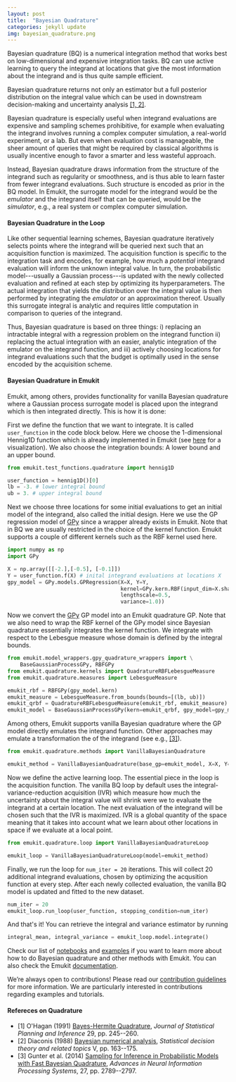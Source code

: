 ```yaml
---
layout: post
title:  "Bayesian Quadrature"
categories: jekyll update
img: bayesian_quadrature.png
---
```


Bayesian quadrature (BQ) is a numerical integration method that works best on low-dimensional and expensive integration tasks. 
BQ can use active learning to query the integrand at locations that give the most information about the integrand and is thus quite sample efficient.

Bayesian quadrature returns not only an estimator but a full posterior distribution on the integral value
which can be used in downstream decision-making and uncertainty analysis [[1, 2]](#refereces-on-quadrature).

Bayesian quadrature is especially useful when integrand evaluations are expensive and sampling schemes 
prohibitive, for example when evaluating the integrand involves running a complex computer simulation, a real-world experiment,
or a lab. But even when evaluation cost is manageable, the sheer amount of queries that might be required by classical 
algorithms is usually incentive enough to favor a smarter and less wasteful approach.

Instead, Bayesian quadrature draws information from the structure of the integrand such as regularity or smoothness, and is thus 
able to learn faster from fewer integrand evaluations. Such structure is encoded as prior in the BQ model.
In Emukit, the surrogate model for the integrand would be the *emulator* and the integrand itself that can be queried, would
be the *simulator*, e.g., a real system or complex computer simulation.

#### Bayesian Quadrature in the Loop

Like other sequential learning schemes, Bayesian quadrature iteratively selects points where the integrand will be queried 
next such that an acquisition function is maximized. The acquisition function is specific to the integration
task and encodes, for example, how much a *potential* integrand evaluation will inform the unknown integral value.
In turn, the probabilistic model---usually a Gaussian process---is updated with the newly collected evaluation and 
refined at each step by optimizing its hyperparameters. 
The actual integration that yields the distribution over the integral value is then performed by integrating the *emulator*
or an approximation thereof. Usually this surrogate integral is analytic and requires little computation
in comparison to queries of the integrand.

Thus, Bayesian quadrature is based on three things: i) replacing an intractable integral with a regression 
problem on the integrand function ii) replacing the actual integration with an easier, analytic integration of the emulator
on the integrand function, and iii) actively choosing locations for integrand evaluations such that the budget is optimally used
in the sense encoded by the acquisition scheme.

#### Bayesian Quadrature in Emukit
Emukit, among others, provides functionality for vanilla Bayesian quadrature where a Gaussian process surrogate model is placed upon 
the integrand which is then integrated directly. 
This is how it is done:

First we define the function that we want to integrate. It is called `user_function` in the code block below. 
Here we choose the 1-dimensional
Hennig1D function which is already implemented in Emukit 
(see [here](https://nbviewer.org/github/emukit/emukit/blob/main/notebooks/Emukit-tutorial-Bayesian-quadrature-introduction.ipynb) 
for a visualization). We also choose the integration bounds: A lower bound and an upper bound.

```python
from emukit.test_functions.quadrature import hennig1D

user_function = hennig1D()[0]
lb = -3. # lower integral bound
ub = 3. # upper integral bound
```

Next we choose three locations for some initial evaluations to get an initial model of the integrand, also called the initial design.
Here we use the GP regression model of [GPy](https://github.com/SheffieldML/GPy) since a wrapper already exists in Emukit. Note that in BQ we are usually restricted
in the choice of the kernel function. Emukit supports a couple of different kernels such as the RBF kernel used here.

```python
import numpy as np
import GPy

X = np.array([[-2.],[-0.5], [-0.1]])
Y = user_function.f(X) # inital integrand evaluations at locations X 
gpy_model = GPy.models.GPRegression(X=X, Y=Y, 
                                    kernel=GPy.kern.RBF(input_dim=X.shape[1], 
                                    lengthscale=0.5, 
                                    variance=1.0))
```

Now we convert the [GPy](https://github.com/SheffieldML/GPy) GP model into an Emukit quadrature GP. 
Note that we also need to wrap the RBF kernel of the GPy model since Bayesian quadrature essentially integrates the kernel function. 
We integrate with respect to the Lebesgue measure whose domain is defined by the integral bounds.

```python
from emukit.model_wrappers.gpy_quadrature_wrappers import \
    BaseGaussianProcessGPy, RBFGPy
from emukit.quadrature.kernels import QuadratureRBFLebesgueMeasure
from emukit.quadrature.measures import LebesgueMeasure

emukit_rbf = RBFGPy(gpy_model.kern)
emukit_measure = LebesgueMeasure.from_bounds(bounds=[(lb, ub)])
emukit_qrbf = QuadratureRBFLebesgueMeasure(emukit_rbf, emukit_measure)
emukit_model = BaseGaussianProcessGPy(kern=emukit_qrbf, gpy_model=gpy_model)
```

Among others, Emukit supports vanilla Bayesian quadrature where the GP model directly emulates the 
integrand function. Other approaches may emulate a transformation the of the integrand (see e.g., [[3]](#refereces-on-quadrature)).

```python
from emukit.quadrature.methods import VanillaBayesianQuadrature

emukit_method = VanillaBayesianQuadrature(base_gp=emukit_model, X=X, Y=Y)
```

Now we define the active learning loop. The essential piece in the loop is the acquisition function. The vanilla BQ loop 
by default uses the integral-variance-reduction acquisition (IVR) which measure how much the uncertainty about the integral value 
will shrink were we to evaluate the integrand at a certain location. The next evaluation of the integrand will be chosen such 
that the IVR is maximized. IVR is a global quantity of the space meaning that it takes into account what we
learn about other locations in space if we evaluate at a local point.

```python
from emukit.quadrature.loop import VanillaBayesianQuadratureLoop

emukit_loop = VanillaBayesianQuadratureLoop(model=emukit_method)
```

Finally, we run the loop for `num_iter = 20` iterations. This will collect 20 additional integrand evaluations, chosen by 
optimizing the acqusition function at every step. After each newly collected evaluation, the vanilla BQ model is updated 
and fitted to the new dataset.

```python                           
num_iter = 20          
emukit_loop.run_loop(user_function, stopping_condition=num_iter)
```

And that's it! You can retrieve the integral and variance estimator by running
 
```python
integral_mean, integral_variance = emukit_loop.model.integrate()
``` 



Check our list of [notebooks](https://nbviewer.org/github/emukit/emukit/blob/main/notebooks/index.ipynb) and 
[examples](https://github.com/emukit/emukit/tree/master/emukit/examples) if you want to learn more about how to do Bayesian 
quadrature and other methods with Emukit. You can also check the Emukit [documentation](https://emukit.readthedocs.io/en/latest/).

We’re always open to contributions! Please read our [contribution guidelines](https://github.com/amzn/emukit/blob/master/CONTRIBUTING.md) for more information. We are particularly interested in contributions
regarding examples and tutorials.

#### Refereces on Quadrature

- [1] O'Hagan (1991) [Bayes-Hermite Quadrature](https://www.sciencedirect.com/science/article/pii/037837589190002V), *Journal of Statistical Planning and Inference* 29, pp. 245--260.
- [2] Diaconis (1988) [Bayesian numerical analysis](http://probabilistic-numerics.org/assets/pdf/Diaconis_1988.pdf), *Statistical decision theory and related topics* V, pp. 163--175.
- [3] Gunter et al. (2014) [Sampling for Inference in Probabilistic Models with Fast Bayesian Quadrature](https://papers.nips.cc/paper/5483-sampling-for-inference-in-probabilistic-models-with-fast-bayesian-quadrature), *Advances in Neural Information Processing Systems*, 27, pp. 2789--2797.

